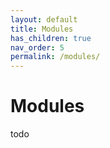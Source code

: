 ```yaml
---
layout: default
title: Modules
has_children: true
nav_order: 5
permalink: /modules/
---
```


<h1>Modules</h1>

todo